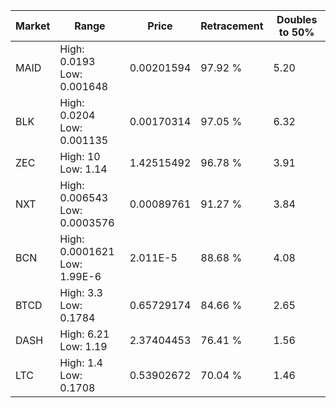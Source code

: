 | Market | Range | Price| Retracement | Doubles to 50% |
| --- | --- | --- | --- | --- |
| MAID | High: 0.0193<br />Low: 0.001648 | 0.00201594 | 97.92 % | 5.20 |
| BLK | High: 0.0204<br />Low: 0.001135 | 0.00170314 | 97.05 % | 6.32 |
| ZEC | High: 10<br />Low: 1.14 | 1.42515492 | 96.78 % | 3.91 |
| NXT | High: 0.006543<br />Low: 0.0003576 | 0.00089761 | 91.27 % | 3.84 |
| BCN | High: 0.0001621<br />Low: 1.99E-6 | 2.011E-5 | 88.68 % | 4.08 |
| BTCD | High: 3.3<br />Low: 0.1784 | 0.65729174 | 84.66 % | 2.65 |
| DASH | High: 6.21<br />Low: 1.19 | 2.37404453 | 76.41 % | 1.56 |
| LTC | High: 1.4<br />Low: 0.1708 | 0.53902672 | 70.04 % | 1.46 |
